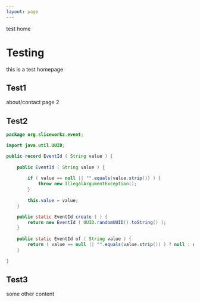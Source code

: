 ```yaml
---
layout: page
---
```

test home

# Testing
this is a test homepage

## Test1
about/contact page 2

## Test2

```java
package org.sliceworkz.event;

import java.util.UUID;

public record EventId ( String value ) {
	
	public EventId ( String value ) {
		
		if ( value == null || "".equals(value.strip()) ) {
			throw new IllegalArgumentException();
		}
		
		this.value = value;
	}

	public static EventId create ( ) {
		return new EventId ( UUID.randomUUID().toString() );
	}
	
	public static EventId of ( String value ) {
		return ( value == null || "".equals(value.strip()) ) ? null : new EventId ( value );
	}
	
}
```

## Test3

some other content
